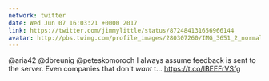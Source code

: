 ```yaml
---
network: twitter
date: Wed Jun 07 16:03:21 +0000 2017
link: https://twitter.com/jimmylittle/status/872484131656966144
avatar: http://pbs.twimg.com/profile_images/280307260/IMG_3651_2_normal.jpg
---
```


@aria42 @dbreunig @peteskomoroch I always assume feedback is sent to the server. Even companies that don't *want* t… https://t.co/IBEEFrVSfg
